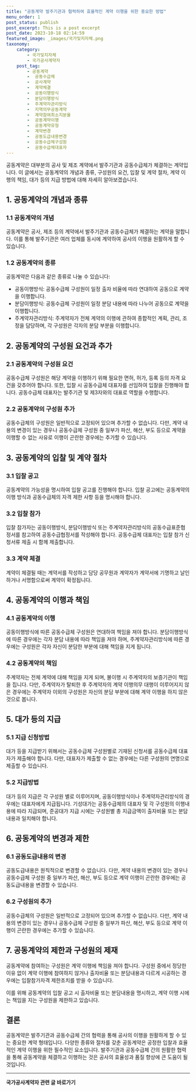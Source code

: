 ```yaml
---
title: "공동계약 발주기관과 협력하여 효율적인 계약 이행을 위한 중요한 방법"
menu_order: 1
post_status: publish
post_excerpt: This is a post excerpt
post_date: 2023-10-18 02:14:59
featured_image: _images/국가및지자체.png
taxonomy:
    category:
        - 국가및지자체
        - 국가공사계약자
    post_tag:
        - 공동계약
        -  공동수급체
        -  공사계약
        -  계약체결
        -  공동이행방식
        -  분담이행방식
        -  주계약자관리방식
        -  지역의무공동계약
        -  계약참여최소지분율
        -  공동계약이행
        -  공동계약유형
        -  계약변경
        -  공동도급내용변경
        -  공동수급체구성원
        -  공동수급체대표자
---
```




공동계약은 대부분의 공사 및 제조 계약에서 발주기관과 공동수급체가 체결하는 계약입니다. 이 글에서는 공동계약의 개념과 종류, 구성원의 요건, 입찰 및 계약 절차, 계약 이행의 책임, 대가 등의 지급 방법에 대해 자세히 알아보겠습니다.

## 1. 공동계약의 개념과 종류

### 1.1 공동계약의 개념

공동계약은 공사, 제조 등의 계약에서 발주기관과 공동수급체가 체결하는 계약을 말합니다. 이를 통해 발주기관은 여러 업체를 동시에 계약하여 공사의 이행을 원활하게 할 수 있습니다.

### 1.2 공동계약의 종류

공동계약은 다음과 같은 종류로 나눌 수 있습니다:

- 공동이행방식: 공동수급체 구성원이 일정 출자 비율에 따라 연대하여 공동으로 계약을 이행합니다.
- 분담이행방식: 공동수급체 구성원이 일정 분담 내용에 따라 나누어 공동으로 계약을 이행합니다.
- 주계약자관리방식: 주계약자가 전체 계약의 이행에 관하여 종합적인 계획, 관리, 조정을 담당하며, 각 구성원은 각자의 분담 부분을 이행합니다.

## 2. 공동계약의 구성원 요건과 추가

### 2.1 공동계약의 구성원 요건

공동수급체 구성원은 해당 계약을 이행하기 위해 필요한 면허, 허가, 등록 등의 자격 요건을 갖추어야 합니다. 또한, 입찰 시 공동수급체 대표자를 선임하여 입찰을 진행해야 합니다. 공동수급체 대표자는 발주기관 및 제3자와의 대표로 역할을 수행합니다.

### 2.2 공동계약의 구성원 추가

공동수급체의 구성원은 일반적으로 고정되어 있으며 추가할 수 없습니다. 다만, 계약 내용의 변경이 있는 경우나 공동수급체 구성원 중 일부가 파산, 해산, 부도 등으로 계약을 이행할 수 없는 사유로 이행이 곤란한 경우에는 추가할 수 있습니다.

## 3. 공동계약의 입찰 및 계약 절차

### 3.1 입찰 공고

공동계약의 가능성을 명시하여 입찰 공고를 진행해야 합니다. 입찰 공고에는 공동계약의 이행 방식과 공동수급체의 자격 제한 사항 등을 명시해야 합니다.

### 3.2 입찰 참가

입찰 참가자는 공동이행방식, 분담이행방식 또는 주계약자관리방식의 공동수급표준협정서를 참고하여 공동수급협정서를 작성해야 합니다. 공동수급체 대표자는 입찰 참가 신청서류 제출 시 함께 제출합니다.

### 3.3 계약 체결

계약이 체결될 때는 계약서를 작성하고 담당 공무원과 계약자가 계약서에 기명하고 날인하거나 서명함으로써 계약이 확정됩니다.

## 4. 공동계약의 이행과 책임

### 4.1 공동계약의 이행

공동이행방식에 따른 공동수급체 구성원은 연대하여 책임을 져야 합니다. 분담이행방식에 따른 경우에는 각자 분담 내용에 따라 책임을 져야 하며, 주계약자관리방식에 따른 경우에는 구성원은 각자 자신이 분담한 부분에 대해 책임을 지게 됩니다.

### 4.2 공동계약의 책임

주계약자는 전체 계약에 대해 책임을 지게 되며, 불이행 시 주계약자의 보증기관이 책임을 집니다. 다만, 주계약자가 탈퇴한 후 주계약자의 계약 이행의무 대행이 이루어지지 않은 경우에는 주계약자 이외의 구성원은 자신의 분담 부분에 대해 계약 이행을 하지 않은 것으로 봅니다.

## 5. 대가 등의 지급

### 5.1 지급 신청방법

대가 등을 지급받기 위해서는 공동수급체 구성원별로 기재된 신청서를 공동수급체 대표자가 제출해야 합니다. 다만, 대표자가 제출할 수 없는 경우에는 다른 구성원의 연명으로 제출할 수 있습니다.

### 5.2 지급방법

대가 등의 지급은 각 구성원 별로 이루어지며, 공동이행방식이나 주계약자관리방식의 경우에는 대표자에게 지급됩니다. 기성대가는 공동수급체의 대표자 및 각 구성원의 이행내용에 따라 지급되며, 준공대가 지급 시에는 구성원별 총 지급금액이 출자비율 또는 분담내용과 일치해야 합니다.

## 6. 공동계약의 변경과 제한

### 6.1 공동도급내용의 변경

공동도급내용은 원칙적으로 변경할 수 없습니다. 다만, 계약 내용의 변경이 있는 경우나 공동수급체 구성원 중 일부가 파산, 해산, 부도 등으로 계약 이행이 곤란한 경우에는 공동도급내용을 변경할 수 있습니다.

### 6.2 구성원의 추가

공동수급체의 구성원은 일반적으로 고정되어 있으며 추가할 수 없습니다. 다만, 계약 내용의 변경이 있는 경우나 공동수급체 구성원 중 일부가 파산, 해산, 부도 등으로 계약 이행이 곤란한 경우에는 추가할 수 있습니다.

## 7. 공동계약의 제한과 구성원의 제재

공동계약에 참여하는 구성원은 계약 이행에 책임을 져야 합니다. 구성원 중에서 정당한 이유 없이 계약 이행에 참여하지 않거나 출자비율 또는 분담내용과 다르게 시공하는 경우에는 입찰참가자격 제한조치를 받을 수 있습니다.

이를 위해 공동계약의 입찰 공고 시 출자비율 또는 분담내용을 명시하고, 계약 이행 시에는 책임을 지는 구성원을 제한하고 있습니다.

## 결론

공동계약은 발주기관과 공동수급체 간의 협력을 통해 공사의 이행을 원활하게 할 수 있는 중요한 계약 형태입니다. 다양한 종류와 절차를 갖춘 공동계약은 공정한 입찰과 효율적인 계약 이행을 위한 필수적인 요소입니다. 발주기관과 공동수급체 간의 원활한 협력을 통해 공동계약을 체결하고 이행하는 것은 공사의 효율성과 품질 향상에 큰 도움이 될 것입니다.
<!-- wp:separator -->
<hr class="wp-block-separator has-alpha-channel-opacity"/>
<!-- /wp:separator -->

<!-- wp:group {"backgroundColor":"base","layout":{"type":"constrained"}} -->
<div class="wp-block-group has-base-background-color has-background"><!-- wp:paragraph {"align":"center","fontSize":"medium"} -->
<p class="has-text-align-center has-large-font-size"><strong>국가공사계약자 관련 글 바로가기</strong></p>
<!-- /wp:paragraph -->


<!-- wp:latest-posts
{"categories":[{"id":6878,"count":19,"description":"","link":"https://uknowlaw.com/category/%ea%b5%ad%ea%b0%80%ea%b3%b5%ec%82%ac%ea%b3%84%ec%95%bd%ec%9e%90/","name":"국가공사계약자","slug":"국가공사계약자","taxonomy":"category","parent":0,"meta":[],"_links":{"self":[{"href":"https://uknowlaw.com/wp-json/wp/v2/categories/6878"}],"collection":[{"href":"https://uknowlaw.com/wp-json/wp/v2/categories"}],"about":[{"href":"https://uknowlaw.com/wp-json/wp/v2/taxonomies/category"}],"wp:post_type":[{"href":"https://uknowlaw.com/wp-json/wp/v2/posts?categories=6878"}],"curies":[{"name":"wp","href":"https://api.w.org/{rel}","templated":true}]}}],"postsToShow":100,"excerptLength":28,"postLayout":"grid","columns":2,"featuredImageAlign":"left","featuredImageSizeSlug":"large","fontSize":"small"} /--></div>
<!-- /wp:group -->